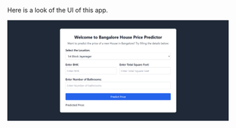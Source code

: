 Here is a look of the UI of this app.

![image alt](https://github.com/tusharverma200/Bangalore_House_Price_Predictor/blob/5017318eadfc132ad8017a1336ca1113f4c3f022/bangalore1.png)
